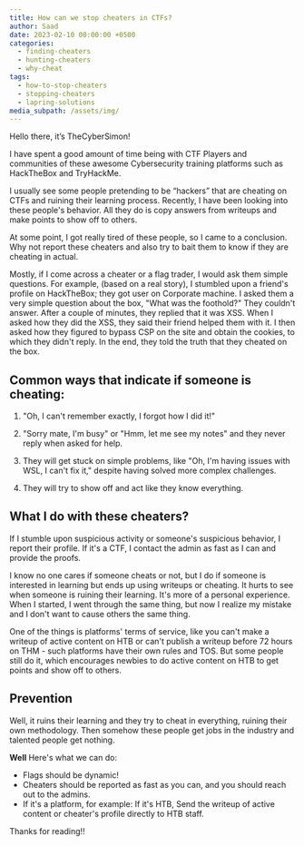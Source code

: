 ```yaml
---
title: How can we stop cheaters in CTFs?
author: Saad
date: 2023-02-10 00:00:00 +0500
categories:
  - finding-cheaters
  - hunting-cheaters
  - why-cheat
tags:
  - how-to-stop-cheaters
  - stopping-cheaters
  - lapring-solutions
media_subpath: /assets/img/
---
```

Hello there, it’s TheCyberSimon!

I have spent a good amount of time being with CTF Players and communities of these awesome Cybersecurity training platforms such as HackTheBox and TryHackMe.

I usually see some people pretending to be “hackers” that are cheating on CTFs and ruining their learning process. Recently, I have been looking into these people's behavior. All they do is copy answers from writeups and make points to show off to others.

At some point, I got really tired of these people, so I came to a conclusion. Why not report these cheaters and also try to bait them to know if they are cheating in actual.

Mostly, if I come across a cheater or a flag trader, I would ask them simple questions. For example, (based on a real story), I stumbled upon a friend's profile on HackTheBox; they got user on Corporate machine. I asked them a very simple question about the box, "What was the foothold?" They couldn't answer. After a couple of minutes, they replied that it was XSS. When I asked how they did the XSS, they said their friend helped them with it. I then asked how they figured to bypass CSP on the site and obtain the cookies, to which they didn't reply. In the end, they told the truth that they cheated on the box.

## Common ways that indicate if someone is cheating:

1. "Oh, I can't remember exactly, I forgot how I did it!"

2. "Sorry mate, I'm busy" or "Hmm, let me see my notes" and they never reply when asked for help.

3. They will get stuck on simple problems, like "Oh, I'm having issues with WSL, I can't fix it," despite having solved more complex challenges.

4. They will try to show off and act like they know everything.

## What I do with these cheaters?
 If I stumble upon suspicious activity or someone's suspicious behavior, I report their profile. If it's a CTF, I contact the admin as fast as I can and provide the proofs.

I know no one cares if someone cheats or not, but I do if someone is interested in learning but ends up using writeups or cheating. It hurts to see when someone is ruining their learning. It's more of a personal experience. When I started, I went through the same thing, but now I realize my mistake and I don't want to cause others the same thing.

One of the things is platforms' terms of service, like you can't make a writeup of active content on HTB or can't publish a writeup before 72 hours on THM - such platforms have their own rules and TOS. But some people still do it, which encourages newbies to do active content on HTB to get points and show off to others.

## Prevention
 Well, it ruins their learning and they try to cheat in everything, ruining their own methodology. Then somehow these people get jobs in the industry and talented people get nothing.
 
**Well** Here's what we can do:
- Flags should be dynamic!
- Cheaters should be reported as fast as you can, and you should reach out to the admins.
- If it's a platform, for example: If it's HTB, Send the writeup of active content or cheater's profile directly to HTB staff.

Thanks for reading!!
